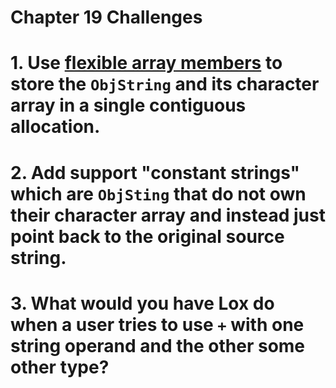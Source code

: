Chapter 19 Challenges
=====================

# 1. Use [flexible array members](https://craftinginterpreters.com/garbage-collection.html) to store the `ObjString` and its character array in a single contiguous allocation.

# 2. Add support "constant strings" which are `ObjSting` that do not own their character array and instead just point back to the original source string.

# 3. What would you have Lox do when a user tries to use `+` with one string operand and the other some other type?
